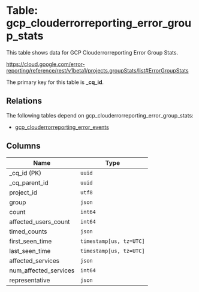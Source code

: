 # Table: gcp_clouderrorreporting_error_group_stats

This table shows data for GCP Clouderrorreporting Error Group Stats.

https://cloud.google.com/error-reporting/reference/rest/v1beta1/projects.groupStats/list#ErrorGroupStats

The primary key for this table is **_cq_id**.

## Relations

The following tables depend on gcp_clouderrorreporting_error_group_stats:
  - [gcp_clouderrorreporting_error_events](gcp_clouderrorreporting_error_events)

## Columns

| Name          | Type          |
| ------------- | ------------- |
|_cq_id (PK)|`uuid`|
|_cq_parent_id|`uuid`|
|project_id|`utf8`|
|group|`json`|
|count|`int64`|
|affected_users_count|`int64`|
|timed_counts|`json`|
|first_seen_time|`timestamp[us, tz=UTC]`|
|last_seen_time|`timestamp[us, tz=UTC]`|
|affected_services|`json`|
|num_affected_services|`int64`|
|representative|`json`|